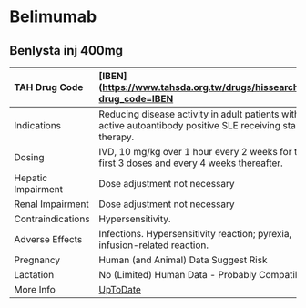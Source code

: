 # Belimumab

## Benlysta inj 400mg

| TAH Drug Code      | [IBEN](https://www.tahsda.org.tw/drugs/hissearch.php?drug_code=IBEN                                           |
|:-------------------|:--------------------------------------------------------------------------------------------------------------|
| Indications        | Reducing disease activity in adult patients with active autoantibody positive SLE receiving standard therapy. |
| Dosing             | IVD, 10 mg/kg over 1 hour every 2 weeks for the first 3 doses and every 4 weeks thereafter.                   |
| Hepatic Impairment | Dose adjustment not necessary                                                                                 |
| Renal Impairment   | Dose adjustment not necessary                                                                                 |
| Contraindications  | Hypersensitivity.                                                                                             |
| Adverse Effects    | Infections. Hypersensitivity reaction; pyrexia, infusion-related reaction.                                    |
| Pregnancy          | Human (and Animal) Data Suggest Risk                                                                          |
| Lactation          | No (Limited) Human Data - Probably Compatible                                                                 |
| More Info          | [UpToDate](https://www.uptodate.com/contents/belimumab-drug-information)                                      |

